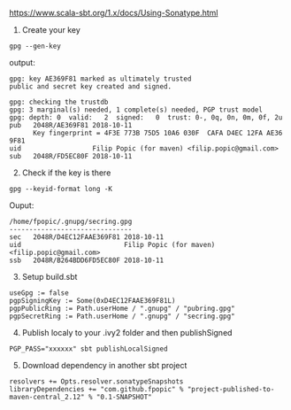https://www.scala-sbt.org/1.x/docs/Using-Sonatype.html


1. Create your key
```
gpg --gen-key
```

output:

```
gpg: key AE369F81 marked as ultimately trusted
public and secret key created and signed.

gpg: checking the trustdb
gpg: 3 marginal(s) needed, 1 complete(s) needed, PGP trust model
gpg: depth: 0  valid:   2  signed:   0  trust: 0-, 0q, 0n, 0m, 0f, 2u
pub   2048R/AE369F81 2018-10-11
      Key fingerprint = 4F3E 773B 75D5 10A6 030F  CAFA D4EC 12FA AE36 9F81
uid                  Filip Popic (for maven) <filip.popic@gmail.com>
sub   2048R/FD5EC80F 2018-10-11
```

2. Check if the key is there
```
gpg --keyid-format long -K
```
Ouput:
```
/home/fpopic/.gnupg/secring.gpg
-------------------------------
sec   2048R/D4EC12FAAE369F81 2018-10-11
uid                          Filip Popic (for maven) <filip.popic@gmail.com>
ssb   2048R/B264BDD6FD5EC80F 2018-10-11
```

3. Setup build.sbt
```
useGpg := false
pgpSigningKey := Some(0xD4EC12FAAE369F81L)
pgpPublicRing := Path.userHome / ".gnupg" / "pubring.gpg"
pgpSecretRing := Path.userHome / ".gnupg" / "secring.gpg"
```

4. Publish localy to your .ivy2 folder and then publishSigned
```
PGP_PASS="xxxxxx" sbt publishLocalSigned
```

5. Download dependency in another sbt project
```
resolvers += Opts.resolver.sonatypeSnapshots
libraryDependencies += "com.github.fpopic" % "project-published-to-maven-central_2.12" % "0.1-SNAPSHOT"
```
